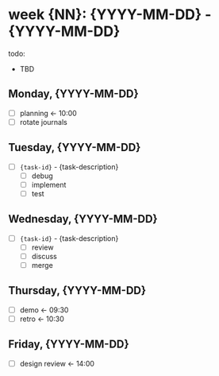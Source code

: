 # week {NN}: {YYYY-MM-DD} - {YYYY-MM-DD}

todo:
* TBD

## Monday, {YYYY-MM-DD}

- [ ] planning <- 10:00
- [ ] rotate journals

## Tuesday, {YYYY-MM-DD}

- [ ] `{task-id}` - {task-description}
  - [ ] debug
  - [ ] implement
  - [ ] test

## Wednesday, {YYYY-MM-DD}

- [ ] `{task-id}` - {task-description}
  - [ ] review
  - [ ] discuss
  - [ ] merge

## Thursday, {YYYY-MM-DD}

- [ ] demo <- 09:30
- [ ] retro <- 10:30

## Friday, {YYYY-MM-DD}

- [ ] design review <- 14:00
